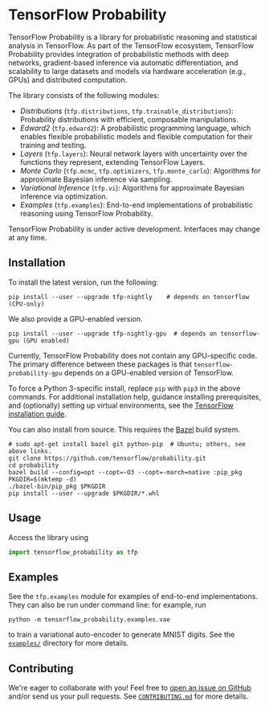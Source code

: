 # TensorFlow Probability

TensorFlow Probability is a library for probabilistic reasoning and statistical
analysis in TensorFlow. As part of the TensorFlow ecosystem, TensorFlow
Probability provides integration of probabilistic methods with deep networks,
gradient-based inference via automatic differentiation, and scalability to
large datasets and models via hardware acceleration (e.g., GPUs) and distributed
computation.

The library consists of the following modules:

* *Distributions* (`tfp.distributions`, `tfp.trainable_distributions`):
  Probability distributions with efficient, composable manipulations.
* *Edward2* (`tfp.edward2`): A probabilistic programming language, which enables
  flexible probabilistic models and flexible computation for their training and
  testing.
* *Layers* (`tfp.layers`): Neural network layers with uncertainty
  over the functions they represent, extending TensorFlow Layers.
* *Monte Carlo* (`tfp.mcmc`, `tfp.optimizers`, `tfp.monte_carlo`): Algorithms
  for approximate Bayesian inference via sampling.
* *Variational Inference* (`tfp.vi`): Algorithms for approximate Bayesian
  inference via optimization.
* *Examples* (`tfp.examples`): End-to-end implementations of probabilistic
  reasoning using TensorFlow Probability.

TensorFlow Probability is under active development. Interfaces may change at any
time.

## Installation

To install the latest version, run the following:

```shell
pip install --user --upgrade tfp-nightly    # depends on tensorflow (CPU-only)
```

We also provide a GPU-enabled version.

```shell
pip install --user --upgrade tfp-nightly-gpu  # depends on tensorflow-gpu (GPU enabled)
```

Currently, TensorFlow Probability does not contain any GPU-specific code. The
primary difference between these packages is that `tensorflow-probability-gpu`
depends on a GPU-enabled version of TensorFlow.

To force a Python 3-specific install, replace `pip` with `pip3` in the above
commands. For additional installation help, guidance installing prerequisites,
and (optionally) setting up virtual environments, see the [TensorFlow
installation guide](https://www.tensorflow.org/install).

You can also install from source. This requires the [Bazel](
https://bazel.build/) build system.

```shell
# sudo apt-get install bazel git python-pip  # Ubuntu; others, see above links.
git clone https://github.com/tensorflow/probability.git
cd probability
bazel build --config=opt --copt=-O3 --copt=-march=native :pip_pkg
PKGDIR=$(mktemp -d)
./bazel-bin/pip_pkg $PKGDIR
pip install --user --upgrade $PKGDIR/*.whl
```

## Usage

Access the library using

```python
import tensorflow_probability as tfp
```

## Examples

See the `tfp.examples` module for examples of end-to-end implementations. They
can also be run under command line: for example, run

`python -m tensorflow_probability.examples.vae`

to train a variational auto-encoder to generate MNIST digits. See the
[`examples/`](https://github.com/tensorflow/probability/tree/master/tensorflow_probability/examples/)
directory for more details.

## Contributing

We're eager to collaborate with you! Feel free to [open an issue on
GitHub](https://github.com/tensorflow/probability/issues) and/or send us your
pull requests. See [`CONTRIBUTING.md`](CONTRIBUTING.md) for more details.
